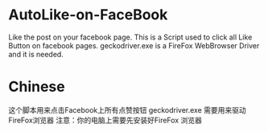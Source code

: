 # AutoLike-on-FaceBook
Like the post on your facebook page.
This is a Script used to click all Like Button on facebook pages.
geckodriver.exe is a FireFox WebBrowser Driver and it is needed.
# Chinese
这个脚本用来点击Facebook上所有点赞按钮
geckodriver.exe 需要用来驱动FireFox浏览器
注意：你的电脑上需要先安装好FireFox 浏览器
